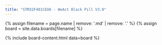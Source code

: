 ```yaml
---
title: "STM32F401CEU6 - WeAct Black Pill V3.0"
---
```


{% assign filename = page.name | remove: '.md' | remove: '.' %}
{% assign board = site.data.boards[filename] %}

{% include board-content.html data=board %}
